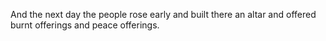And the next day the people rose early and built there an altar and offered burnt offerings and peace offerings.
